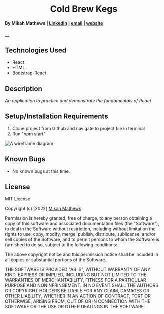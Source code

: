 <h1 align="center">Cold Brew Kegs</h1>

#### By Mikah Mathews | [LinkedIn](https://www.linkedin.com/in/mikah-mathews/) | [email](mailto:mikah@outofband.org) | [website](https://github.com/mikah-mathews)

#### __

## Technologies Used

* React
* HTML
* Bootstrap-React

## Description

_An application to practice and demonstrate the fundamentals of React_

## Setup/Installation Requirements
  
1. Clone project from Github and navigate to project file in terminal
2. Run "npm start"

![A wireframe diagram](https://imgur.com/a/8pV1CbC)
  
## Known Bugs

* No known bugs at this time.

## License

MIT License

Copyright (c) [2022] [Mikah Mathews](https://github.com/mikah-mathews)

Permission is hereby granted, free of charge, to any person obtaining a copy
of this software and associated documentation files (the "Software"), to deal
in the Software without restriction, including without limitation the rights
to use, copy, modify, merge, publish, distribute, sublicense, and/or sell
copies of the Software, and to permit persons to whom the Software is
furnished to do so, subject to the following conditions:

The above copyright notice and this permission notice shall be included in all
copies or substantial portions of the Software.

THE SOFTWARE IS PROVIDED "AS IS", WITHOUT WARRANTY OF ANY KIND, EXPRESS OR
IMPLIED, INCLUDING BUT NOT LIMITED TO THE WARRANTIES OF MERCHANTABILITY,
FITNESS FOR A PARTICULAR PURPOSE AND NONINFRINGEMENT. IN NO EVENT SHALL THE
AUTHORS OR COPYRIGHT HOLDERS BE LIABLE FOR ANY CLAIM, DAMAGES OR OTHER
LIABILITY, WHETHER IN AN ACTION OF CONTRACT, TORT OR OTHERWISE, ARISING FROM,
OUT OF OR IN CONNECTION WITH THE SOFTWARE OR THE USE OR OTHER DEALINGS IN THE
SOFTWARE.

